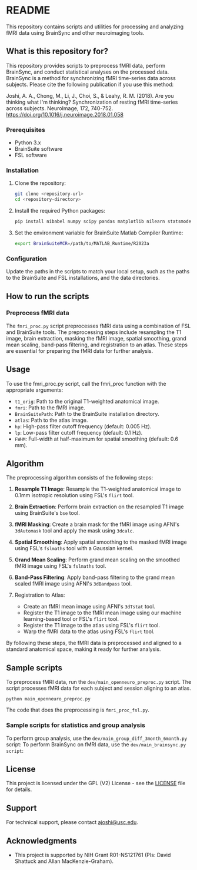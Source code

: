 # README #

This repository contains scripts and utilities for processing and analyzing fMRI data using BrainSync and other neuroimaging tools.

## What is this repository for?

This repository provides scripts to preprocess fMRI data, perform BrainSync, and conduct statistical analyses on the processed data.
BrainSync is a method for synchronizing fMRI time-series data across subjects.  Please cite the following publication if you use this method:

Joshi, A. A., Chong, M., Li, J., Choi, S., & Leahy, R. M. (2018). Are you thinking what I'm thinking? Synchronization of resting fMRI time-series across subjects. NeuroImage, 172, 740-752. https://doi.org/10.1016/j.neuroimage.2018.01.058


### Prerequisites

- Python 3.x
- BrainSuite software
- FSL software

### Installation

1. Clone the repository:
    ```sh
    git clone <repository-url>
    cd <repository-directory>
    ```

2. Install the required Python packages:
    ```sh
    pip install nibabel numpy scipy pandas matplotlib nilearn statsmodels tqdm
    ```

3. Set the environment variable for BrainSuite Matlab Compiler Runtime:
    ```sh
    export BrainSuiteMCR=/path/to/MATLAB_Runtime/R2023a
    ```

### Configuration

Update the paths in the scripts to match your local setup, such as the paths to the BrainSuite and FSL installations, and the data directories.

## How to run the scripts

### Preprocess fMRI data


The `fmri_proc.py` script preprocesses fMRI data using a combination of FSL and BrainSuite tools. The preprocessing steps include resampling the T1 image, brain extraction, masking the fMRI image, spatial smoothing, grand mean scaling, band-pass filtering, and registration to an atlas. These steps are essential for preparing the fMRI data for further analysis.

## Usage
To use the fmri_proc.py script, call the fmri_proc function with the appropriate arguments:

- `t1_orig`: Path to the original T1-weighted anatomical image.
- `fmri`: Path to the fMRI image.
- `BrainSuitePath`: Path to the BrainSuite installation directory.
- `atlas`: Path to the atlas image.
- `hp`: High-pass filter cutoff frequency (default: 0.005 Hz).
- `lp`: Low-pass filter cutoff frequency (default: 0.1 Hz).
- `FWHM`: Full-width at half-maximum for spatial smoothing (default: 0.6 mm).

## Algorithm
The preprocessing algorithm consists of the following steps:

1. **Resample T1 Image**: Resample the T1-weighted anatomical image to 0.1mm isotropic resolution using FSL's `flirt` tool.
2. **Brain Extraction**: Perform brain extraction on the resampled T1 image using BrainSuite's `bse` tool.
3. **fMRI Masking**: Create a brain mask for the fMRI image using AFNI's `3dAutomask` tool and apply the mask using `3dcalc`.
4. **Spatial Smoothing**: Apply spatial smoothing to the masked fMRI image using FSL's `fslmaths` tool with a Gaussian kernel.
5. **Grand Mean Scaling**: Perform grand mean scaling on the smoothed fMRI image using FSL's `fslmaths` tool.
6. **Band-Pass Filtering**: Apply band-pass filtering to the grand mean scaled fMRI image using AFNI's `3dBandpass` tool.

7. Registration to Atlas:
   - Create an fMRI mean image using AFNI's `3dTstat` tool.
   - Register the T1 image to the fMRI mean image using our machine learning-based tool or FSL's `flirt` tool.
   - Register the T1 image to the atlas using FSL's `flirt` tool.
   - Warp the fMRI data to the atlas using FSL's `flirt` tool.

By following these steps, the fMRI data is preprocessed and aligned to a standard anatomical space, making it ready for further analysis. 


## Sample scripts

To preprocess fMRI data, run the ```dev/main_openneuro_preproc.py``` script. The script processes fMRI data for each subject and session aligning to an atlas.
```
python main_openneuro_preproc.py
```
The code that does the preprocessing is ```fmri_proc_fsl.py```.


### Sample scripts for statistics and group analysis
To perform group analysis, use the ```dev/main_group_diff_3month_6month.py``` script:
To perform BrainSync on fMRI data, use the ```dev/main_brainsync.py script```:



## License
This project is licensed under the GPL (V2) License - see the [LICENSE](License_gpl-2.0.txt) file for details.

## Support
For technical support, please contact [ajoshi@usc.edu](mailto:ajoshi@usc.edu).

## Acknowledgments
- This project is supported by NIH Grant R01-NS121761 (PIs: David Shattuck and Allan MacKenzie-Graham).



 
